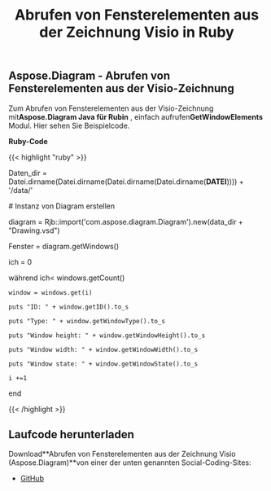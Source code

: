 ﻿---
title: Abrufen von Fensterelementen aus der Zeichnung Visio in Ruby
type: docs
weight: 30
url: /de/java/retrieve-window-elements-from-the-visio-drawing-in-ruby/
---
## **Aspose.Diagram - Abrufen von Fensterelementen aus der Visio-Zeichnung**
 Zum Abrufen von Fensterelementen aus der Visio-Zeichnung mit**Aspose.Diagram Java für Rubin** , einfach aufrufen**GetWindowElements** Modul. Hier sehen Sie Beispielcode.

**Ruby-Code**

{{< highlight "ruby" >}}

 Daten_dir = Datei.dirname(Datei.dirname(Datei.dirname(Datei.dirname(__DATEI__)))) + '/data/'

\# Instanz von Diagram erstellen

diagram = Rjb::import('com.aspose.diagram.Diagram').new(data_dir + "Drawing.vsd")

Fenster = diagram.getWindows()

ich = 0

 während ich< windows.getCount()

    window = windows.get(i)

    puts "ID: " + window.getID().to_s

    puts "Type: " + window.getWindowType().to_s

    puts "Window height: " + window.getWindowHeight().to_s

    puts "Window width: " + window.getWindowWidth().to_s

    puts "Window state: " + window.getWindowState().to_s

    i +=1

end

{{< /highlight >}}
## **Laufcode herunterladen**
 Download**Abrufen von Fensterelementen aus der Zeichnung Visio (Aspose.Diagram)**von einer der unten genannten Social-Coding-Sites:

- [GitHub](https://github.com/asposediagram/Aspose.Diagram-for-Java/blob/master/Plugins/Aspose_Diagram_Java_for_Ruby/lib/asposediagramjava/WindowElements/getwindowelements.rb)
